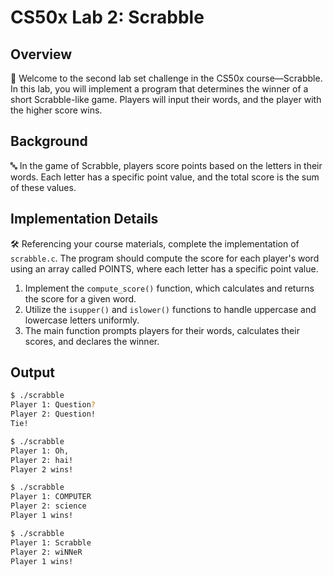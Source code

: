 # CS50x Lab 2: Scrabble

## Overview

🎯 Welcome to the second lab set challenge in the CS50x course—Scrabble. In this lab, you will implement a program that determines the winner of a short Scrabble-like game. Players will input their words, and the player with the higher score wins.

## Background

🔤 In the game of Scrabble, players score points based on the letters in their words. Each letter has a specific point value, and the total score is the sum of these values.

## Implementation Details

🛠️ Referencing your course materials, complete the implementation of `scrabble.c`. The program should compute the score for each player's word using an array called POINTS, where each letter has a specific point value.

1. Implement the `compute_score()` function, which calculates and returns the score for a given word.
2. Utilize the `isupper()` and `islower()` functions to handle uppercase and lowercase letters uniformly.
3. The main function prompts players for their words, calculates their scores, and declares the winner.

## Output

```bash
$ ./scrabble
Player 1: Question?
Player 2: Question!
Tie! 

$ ./scrabble
Player 1: Oh,
Player 2: hai!
Player 2 wins! 

$ ./scrabble
Player 1: COMPUTER
Player 2: science
Player 1 wins! 

$ ./scrabble
Player 1: Scrabble
Player 2: wiNNeR
Player 1 wins! 
```
